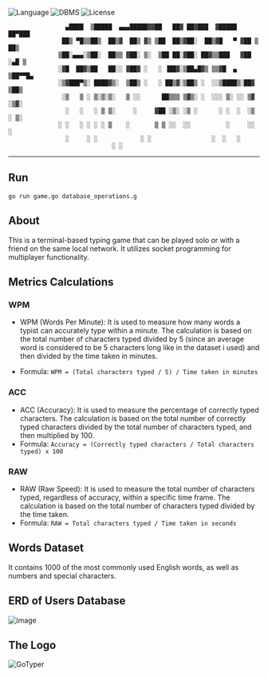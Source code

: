 ![Language](https://img.shields.io/badge/language-Go%20-cyan.svg)
![DBMS](https://img.shields.io/badge/DBMS-PostgreSQL%20-blue.svg)
![License](https://img.shields.io/badge/license-Apache_2.0-orange.svg)

				    ▄████  ▒█████  ▄▄▄█████▓▓██   ██▓ ██▓███  ▓█████  ██▀███  
				   ██▒ ▀█▒▒██▒  ██▒▓  ██▒ ▓▒ ▒██  ██▒▓██░  ██▒▓█   ▀ ▓██ ▒ ██▒
				  ▒██░▄▄▄░▒██░  ██▒▒ ▓██░ ▒░  ▒██ ██░▓██░ ██▓▒▒███   ▓██ ░▄█ ▒
				  ░▓█  ██▓▒██   ██░░ ▓██▓ ░   ░ ▐██▓░▒██▄█▓▒ ▒▒▓█  ▄ ▒██▀▀█▄  
				  ░▒▓███▀▒░ ████▓▒░  ▒██▒ ░   ░ ██▒▓░▒██▒ ░  ░░▒████▒░██▓ ▒██▒
				   ░▒   ▒ ░ ▒░▒░▒░   ▒ ░░      ██▒▒▒ ▒▓▒░ ░  ░░░ ▒░ ░░ ▒▓ ░▒▓░
				    ░   ░   ░ ▒ ▒░     ░     ▓██ ░▒░ ░▒ ░      ░ ░  ░  ░▒ ░ ▒░
				  ░ ░   ░ ░ ░ ░ ▒    ░       ▒ ▒ ░░  ░░          ░     ░░   ░ 
					░     ░ ░            ░ ░                 ░  ░   ░     
							     ░ ░                              
----------------------------------------------------------------------------------------------------------------------------------------------------
## Run
	go run game.go database_operations.g

## About
This is a terminal-based typing game that can be played solo or with a friend on the same local network. It utilizes socket programming for multiplayer functionality.

## Metrics Calculations
### WPM
* WPM (Words Per Minute): It is used to measure how many words a typist can accurately type within a minute. The calculation is based on the total number of characters typed divided by 5 (since an average word is considered to be 5 characters long like in the dataset i used) and then divided by the time taken in minutes.

* Formula: `WPM = (Total characters typed / 5) / Time taken in minutes`

### ACC
* ACC (Accuracy): It is used to measure the percentage of correctly typed characters. The calculation is based on the total number of correctly typed characters divided by the total number of characters typed, and then multiplied by 100.
* Formula: `Accuracy = (Correctly typed characters / Total characters typed) x 100`

### RAW
* RAW (Raw Speed): It is used to measure the total number of characters typed, regardless of accuracy, within a specific time frame. The calculation is based on the total number of characters typed divided by the time taken.
* Formula: `RAW = Total characters typed / Time taken in seconds`

## Words Dataset
It contains 1000 of the most commonly used English words, as well as numbers and special characters.

## ERD of Users Database
![image](https://user-images.githubusercontent.com/58489322/231894616-d911fce6-75fe-44b0-be02-406d8fc4b82e.png)

## The Logo
![GoTyper](https://user-images.githubusercontent.com/58489322/229482931-17debad2-c555-4202-988b-ee6f0d423507.png)
